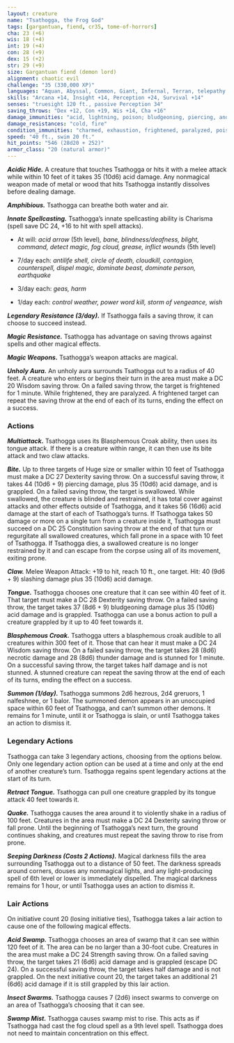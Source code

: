 ```yaml
---
layout: creature
name: "Tsathogga, the Frog God"
tags: [gargantuan, fiend, cr35, tome-of-horrors]
cha: 23 (+6)
wis: 18 (+4)
int: 19 (+4)
con: 28 (+9)
dex: 15 (+2)
str: 29 (+9)
size: Gargantuan fiend (demon lord)
alignment: chaotic evil
challenge: "35 (330,000 XP)"
languages: "Aquan, Abyssal, Common, Giant, Infernal, Terran, telepathy 120 ft."
skills: "Arcana +14, Insight +14, Perception +24, Survival +14"
senses: "truesight 120 ft., passive Perception 34"
saving_throws: "Dex +12, Con +19, Wis +14, Cha +16"
damage_immunities: "acid, lightning, poison; bludgeoning, piercing, and slashing from nonmagical weapons"
damage_resistances: "cold, fire"
condition_immunities: "charmed, exhaustion, frightened, paralyzed, poisoned"
speed: "40 ft., swim 20 ft."
hit_points: "546 (28d20 + 252)"
armor_class: "20 (natural armor)"
---
```


***Acidic Hide.*** A creature that touches Tsathogga or hits it with a melee
attack while within 10 feet of it takes 35 (10d6) acid damage. Any
nonmagical weapon made of metal or wood that hits Tsathogga instantly
dissolves before dealing damage.

***Amphibious.*** Tsathogga can breathe both water and air.

***Innate Spellcasting.*** Tsathogga’s innate spellcasting ability is Charisma
(spell save DC 24, +16 to hit with spell attacks).

* At will: <i>acid arrow </i>(5th level)<i>, bane, blindness/deafness, blight,
command, detect magic, fog cloud, grease, inflict wounds </i>(5th level)

* 7/day each: <i>antilife shell, circle of death, cloudkill, contagion,
counterspell, dispel magic, dominate beast, dominate person, earthquake</i>

* 3/day each: <i>geas, harm</i>

* 1/day each: <i>control weather, power word kill, storm of vengeance, wish</i>

***Legendary Resistance (3/day).*** If Tsathogga fails a saving throw, it can choose to succeed instead.

***Magic Resistance.*** Tsathogga has advantage on saving throws against
spells and other magical effects.

***Magic Weapons.*** Tsathogga’s weapon attacks are magical.

***Unholy Aura.*** An unholy aura surrounds Tsathogga out to a radius of 40
feet. A creature who enters or begins their turn in the area must make a DC
20 Wisdom saving throw. On a failed saving throw, the target is frightened
for 1 minute. While frightened, they are paralyzed. A frightened target can
repeat the saving throw at the end of each of its turns, ending the effect
on a success.

### Actions

***Multiattack.*** Tsathogga uses its Blasphemous Croak ability, then uses
its tongue attack. If there is a creature within range, it can then use its bite
attack and two claw attacks.

***Bite.*** Up to three targets of Huge size or smaller within 10 feet of
Tsathogga must make a DC 27 Dexterity saving throw. On a successful
saving throw, it takes 44 (10d6 + 9) piercing damage, plus 35 (10d6)
acid damage, and is grappled. On a failed saving throw, the target is
swallowed. While swallowed, the creature is blinded and restrained, it has
total cover against attacks and other effects outside of Tsathogga, and it
takes 56 (16d6) acid damage at the start of each of Tsathogga’s turns. If
Tsathogga takes 50 damage or more on a single turn from a creature inside
it, Tsathogga must succeed on a DC 25 Constitution saving throw at the
end of that turn or regurgitate all swallowed creatures, which fall prone in
a space with 10 feet of Tsathogga. If Tsathogga dies, a swallowed creature
is no longer restrained by it and can escape from the corpse using all of its
movement, exiting prone.

***Claw.*** Melee Weapon Attack: +19 to hit, reach 10 ft., one target. Hit: 40
(9d6 + 9) slashing damage plus 35 (10d6) acid damage.

***Tongue.*** Tsathogga chooses one creature that it can see within 40 feet
of it. That target must make a DC 28 Dexterity saving throw. On a failed
saving throw, the target takes 37 (8d6 + 9) bludgeoning damage plus 35
(10d6) acid damage and is grappled. Tsathogga can use a bonus action to
pull a creature grappled by it up to 40 feet towards it.

***Blasphemous Croak.*** Tsathogga utters a blasphemous croak audible to
all creatures within 300 feet of it. Those that can hear it must make a DC
24 Wisdom saving throw. On a failed saving throw, the target takes 28
(8d6) necrotic damage and 28 (8d6) thunder damage and is stunned for 1
minute. On a successful saving throw, the target takes half damage and is
not stunned. A stunned creature can repeat the saving throw at the end of
each of its turns, ending the effect on a success.

***Summon (1/day).*** Tsathogga summons 2d6 hezrous, 2d4 greruors, 1
nalfeshnee, or 1 balor. The summoned demon appears in an unoccupied
space within 60 feet of Tsathogga, and can’t summon other demons. It
remains for 1 minute, until it or Tsathogga is slain, or until Tsathogga
takes an action to dismiss it.

### Legendary Actions

Tsathogga can take 3 legendary actions, choosing from the options
below. Only one legendary action option can be used at a time and only
at the end of another creature’s turn. Tsathogga regains spent legendary
actions at the start of its turn.

***Retract Tongue.*** Tsathogga can pull one creature grappled by its
tongue attack 40 feet towards it.

***Quake.*** Tsathogga causes the area around it to violently shake in a
radius of 100 feet. Creatures in the area must make a DC 24 Dexterity
saving throw or fall prone. Until the beginning of Tsathogga’s next turn,
the ground continues shaking, and creatures must repeat the saving throw
to rise from prone.

***Seeping Darkness (Costs 2 Actions).*** Magical darkness fills the area
surrounding Tsathogga out to a distance of 50 feet. The darkness spreads
around corners, douses any nonmagical lights, and any light-producing
spell of 6th level or lower is immediately dispelled. The magical darkness
remains for 1 hour, or until Tsathogga uses an action to dismiss it.

### Lair Actions

On initiative count 20 (losing initiative ties), Tsathogga takes a lair
action to cause one of the following magical effects.

***Acid Swamp.*** Tsathogga chooses an area of swamp that it can see within
120 feet of it. The area can be no larger than a 30-foot cube. Creatures in
the area must make a DC 24 Strength saving throw. On a failed saving
throw, the target takes 21 (6d6) acid damage and is grappled (escape DC
24). On a successful saving throw, the target takes half damage and is not
grappled. On the next initiative count 20, the target takes an additional 21
(6d6) acid damage if it is still grappled by this lair action.

***Insect Swarms.*** Tsathogga causes 7 (2d6) insect swarms to converge
on an area of Tsathogga’s choosing that it can see.

***Swamp Mist.*** Tsathogga causes swamp mist to rise. This acts as if
Tsathogga had cast the fog cloud spell as a 9th level spell. Tsathogga does
not need to maintain concentration on this effect.
